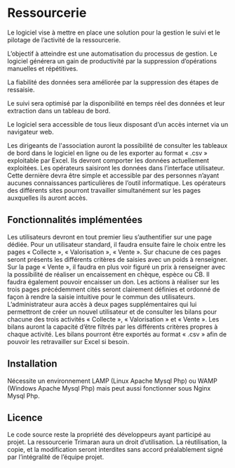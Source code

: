 # Ressourcerie

Le logiciel vise à mettre en place une solution pour la gestion le suivi et le pilotage de l’activité de la ressourcerie.

L’objectif à atteindre est une automatisation du processus de gestion. 
Le logiciel générera un gain de productivité par la suppression d’opérations manuelles et répétitives. 

La fiabilité des données sera améliorée par la suppression des étapes de ressaisie. 

Le suivi sera optimisé par la disponibilité en temps réel des données et leur
extraction dans un tableau de bord.

Le logiciel sera accessible de tous lieux disposant d’un accès internet via un navigateur web.

Les dirigeants de l'association auront la possibilité de consulter les tableaux de bord dans le logiciel en ligne ou de les exporter au format « .csv » exploitable par Excel. 
Ils devront comporter les données actuellement exploitées.
Les opérateurs saisiront les données dans l’interface utilisateur. 
Cette dernière devra être simple et accessible par des personnes n’ayant aucunes connaissances particulières de l’outil informatique. Les opérateurs des
différents sites pourront travailler simultanément sur les pages auxquelles ils auront accès.

## Fonctionnalités implémentées

Les utilisateurs devront en tout premier lieu s’authentifier sur une page dédiée.
Pour un utilisateur standard, il faudra ensuite faire le choix entre les pages « Collecte », « Valorisation », « Vente ».
Sur chacune de ces pages seront présents les différents critères de saisies avec un poids à renseigner.
Sur la page « Vente », il faudra en plus voir figuré un prix à renseigner avec la possibilité de réaliser un encaissement en chèque, espèce ou CB. Il faudra également pouvoir encaisser un don.
Les actions à réaliser sur les trois pages précédemment cités seront clairement définies et ordonné de façon à rendre la saisie intuitive pour le commun des utilisateurs.
L’administrateur aura accès à deux pages supplémentaires qui lui permettront de créer un nouvel utilisateur et de consulter les bilans pour chacune des trois activités « Collecte », « Valorisation » et « Vente ». Les bilans auront la capacité d’être filtrés par les différents critères propres à chaque activité.
Les bilans pourront être exportés au format « .csv » afin de pouvoir les retravailler sur Excel si besoin.

## Installation

Nécessite un environnement LAMP (Linux Apache Mysql Php) ou WAMP (Windows Apache Mysql Php) mais peut aussi fonctionner sous Nginx Mysql Php.

## Licence

Le code source reste la propriété des développeurs ayant participé au projet. La ressourcerie Trimaran aura un droit d’utilisation. 
La réutilisation, la copie, et la modification seront interdites sans accord
préalablement signé par l’intégralité de l’équipe projet.


